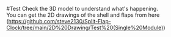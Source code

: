 #Test
Check the 3D model to understand what's happening.  
You can get the 2D drawings of the shell and flaps from here (https://github.com/steve2130/Split-Flap-Clock/tree/main/2D%20Drawing/Test%20(Single%20Module))  
